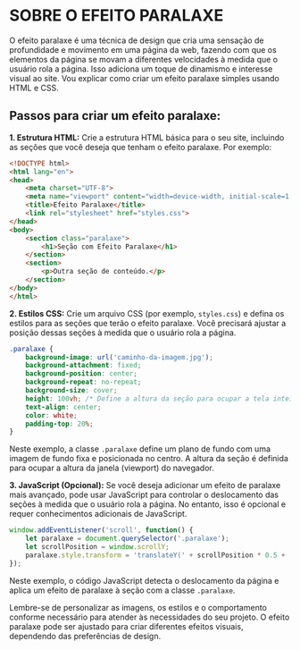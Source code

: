 # SOBRE O EFEITO PARALAXE
O efeito paralaxe é uma técnica de design que cria uma sensação de profundidade e movimento em uma página da web, fazendo com que os elementos da página se movam a diferentes velocidades à medida que o usuário rola a página. Isso adiciona um toque de dinamismo e interesse visual ao site. Vou explicar como criar um efeito paralaxe simples usando HTML e CSS.

## Passos para criar um efeito paralaxe:

**1. Estrutura HTML:**
Crie a estrutura HTML básica para o seu site, incluindo as seções que você deseja que tenham o efeito paralaxe. Por exemplo:

```html
<!DOCTYPE html>
<html lang="en">
<head>
    <meta charset="UTF-8">
    <meta name="viewport" content="width=device-width, initial-scale=1.0">
    <title>Efeito Paralaxe</title>
    <link rel="stylesheet" href="styles.css">
</head>
<body>
    <section class="paralaxe">
        <h1>Seção com Efeito Paralaxe</h1>
    </section>
    <section>
        <p>Outra seção de conteúdo.</p>
    </section>
</body>
</html>
```

**2. Estilos CSS:**
Crie um arquivo CSS (por exemplo, `styles.css`) e defina os estilos para as seções que terão o efeito paralaxe. Você precisará ajustar a posição dessas seções à medida que o usuário rola a página.

```css
.paralaxe {
    background-image: url('caminho-da-imagem.jpg');
    background-attachment: fixed;
    background-position: center;
    background-repeat: no-repeat;
    background-size: cover;
    height: 100vh; /* Define a altura da seção para ocupar a tela inteira */
    text-align: center;
    color: white;
    padding-top: 20%;
}
```

Neste exemplo, a classe `.paralaxe` define um plano de fundo com uma imagem de fundo fixa e posicionada no centro. A altura da seção é definida para ocupar a altura da janela (viewport) do navegador.

**3. JavaScript (Opcional):**
Se você deseja adicionar um efeito de paralaxe mais avançado, pode usar JavaScript para controlar o deslocamento das seções à medida que o usuário rola a página. No entanto, isso é opcional e requer conhecimentos adicionais de JavaScript.

```javascript
window.addEventListener('scroll', function() {
    let paralaxe = document.querySelector('.paralaxe');
    let scrollPosition = window.scrollY;
    paralaxe.style.transform = 'translateY(' + scrollPosition * 0.5 + 'px)';
});
```

Neste exemplo, o código JavaScript detecta o deslocamento da página e aplica um efeito de paralaxe à seção com a classe `.paralaxe`.

Lembre-se de personalizar as imagens, os estilos e o comportamento conforme necessário para atender às necessidades do seu projeto. O efeito paralaxe pode ser ajustado para criar diferentes efeitos visuais, dependendo das preferências de design.

